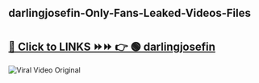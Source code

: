
 ## darlingjosefin-Only-Fans-Leaked-Videos-Files

# <h2><a href="https://mediaupload.pro?darlingjosefin">🔗 Click to LINKS ⏩⏩ 👉 🟢 darlingjosefin </a></h2>

<a href="https://mediaupload.pro?darlingjosefin" rel="nofollow" data-target="animated-image.originalLink"><img src="https://i.ibb.co.com/xMMVF88/686577567.gif" alt="Viral Video Original" style="max-width: 100%; display: inline-block;" data-target="animated-image.originalImage"></a>